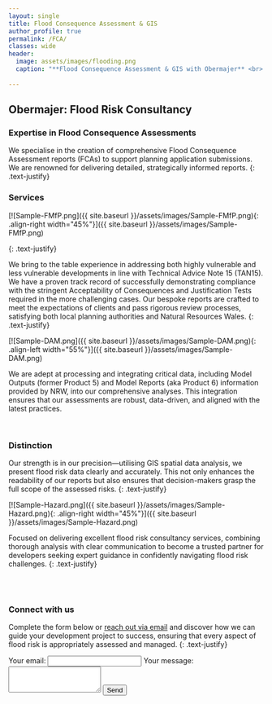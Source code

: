 ```yaml
---
layout: single
title: Flood Consequence Assessment & GIS
author_profile: true
permalink: /FCA/
classes: wide
header:
  image: assets/images/flooding.png
  caption: "**Flood Consequence Assessment & GIS with Obermajer** <br> Image shows an extract from Flood Map for Planning <br> Contains Natural Resources Wales information © Natural Resources Wales and database right. All rights reserved."
  
---
```

## Obermajer: Flood Risk Consultancy

### Expertise in Flood Consequence Assessments
We specialise in the creation of comprehensive Flood Consequence Assessment reports (FCAs) to support planning application submissions. We are renowned for delivering detailed, strategically informed reports.
{: .text-justify}
### Services

<!-- <figure style="float: right; width: 45%; margin-left: 18px; margin-top: 0px; margin-bottom: 30px;">
  <a href="{{ site.baseurl }}/assets/images/Sample-FMfP.png">
    <img src="{{ site.baseurl }}/assets/images/Sample-FMfP.png" alt="Flood Map for Planning" style="width: 100%; vertical-align: top; margin-bottom: 5px;" />
  </a>
  <figcaption>Flood Map for Planning - Sample</figcaption>
</figure> -->

[![Sample-FMfP.png]({{ site.baseurl }}/assets/images/Sample-FMfP.png){: .align-right width="45%"}]({{ site.baseurl }}/assets/images/Sample-FMfP.png)

 
{: .text-justify}

We bring to the table experience in addressing both highly vulnerable and less vulnerable developments in line with Technical Advice Note 15 (TAN15).
We have a proven track record of successfully demonstrating compliance with the stringent Acceptability of Consequences and Justification Tests required in the more challenging cases. Our bespoke reports are crafted to meet the expectations of clients and pass rigorous review processes, satisfying both local planning authorities and Natural Resources Wales.
{: .text-justify}


[![Sample-DAM.png]({{ site.baseurl }}/assets/images/Sample-DAM.png){: .align-left width="55%"}]({{ site.baseurl }}/assets/images/Sample-DAM.png)


<!-- <figure style="float: left; width: 55%; margin-right: 15px; margin-top: 0px; margin-bottom: 3px;">
  <a href="{{ site.baseurl }}/assets/images/Sample-DAM.png">
    <img src="{{ site.baseurl }}/assets/images/Sample-DAM.png" alt="Development Advice Map" style="width: 100%; vertical-align: bottom;margin-bottom: 5px;" />
  </a>
  <figcaption>Development Advice Map - Sample</figcaption>
</figure> -->

We are adept at processing and integrating critical data, including Model Outputs (former Product 5) and Model Reports (aka Product 6) information provided by NRW, into our comprehensive analyses. This integration ensures that our assessments are robust, data-driven, and aligned with the latest practices.

<br>

### Distinction
Our strength is in our precision—utilising GIS spatial data analysis, we present flood risk data clearly and accurately. This not only enhances the readability of our reports but also ensures that decision-makers grasp the full scope of the assessed risks.
{: .text-justify}
<!-- <figure style="float: right; width: 45%; margin-left: 12px; margin-top: 0px; margin-bottom: 0px;">
  <a href="{{ site.baseurl }}/assets/images/Sample-Hazard.png">
    <img src="{{ site.baseurl }}/assets/images/Sample-Hazard.png" alt="" style="width: 100%; vertical-align: top; margin-bottom: 5px;" />
  </a>
  <figcaption>NRW Model Outputs - 1 in 1000 year event + CC - Hazard Rating</figcaption>
</figure> -->

[![Sample-Hazard.png]({{ site.baseurl }}/assets/images/Sample-Hazard.png){: .align-right width="45%"}]({{ site.baseurl }}/assets/images/Sample-Hazard.png)

Focused on delivering excellent flood risk consultancy services, combining thorough analysis with clear communication to become a trusted partner for developers seeking expert guidance in confidently navigating flood risk challenges.
{: .text-justify}

<br>
<br>


### Connect with us

Complete the form below or [reach out via email](mailto:patryk.obermajer@gmail.com) and discover how we can guide your development project to success, ensuring that every aspect of flood risk is appropriately assessed and managed.
{: .text-justify}

<form
  action="https://formspree.io/f/mjvnerzy"
  method="POST"
>
  <label>
    Your email:
    <input type="email" name="email">
  </label>
  <label>
    Your message:
    <textarea name="message" rows="3"></textarea>
  </label>
  <!-- your other form fields go here -->
  <button type="submit" class="btn btn--primary">Send</button>
</form>